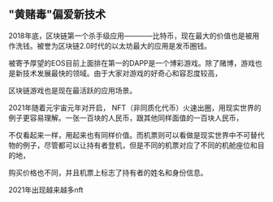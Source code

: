 ## "黄赌毒"偏爱新技术

2018年底，区块链第一个杀手级应用————比特币，现在最大的价值也是被用作洗钱。被誉为区块链2.0时代的以太坊最大的应用是发币圈钱。

被寄予厚望的EOS目前上面排在第一的DAPP是一个博彩游戏。除了赌博，游戏也是新技术发展最快的领域。由于大家对游戏的好奇心和容忍度较高，

区块链游戏也是现在最活跃的应用场景。

2021年随着元宇宙元年对开启， NFT（非同质化代币）火速出圈，用现实世界的例子更容易理解。一张一百块的人民币，跟其他同样面值的一百块人民币，

不仅看起来一样，用起来也有同样价值。而机票则可以看做是现实世界中不可替代物的例子，尽管都可以让持有者登机，但是不同的机票对应了不同的机舱座位和目的地，

购买价格也不同，并且机票上标志了持有者的姓名和身份信息。 

2021年出现越来越多nft
